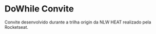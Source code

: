 # DoWhile Convite

Convite desenvolvido durante a trilha origin da NLW HEAT realizado pela Rocketseat.